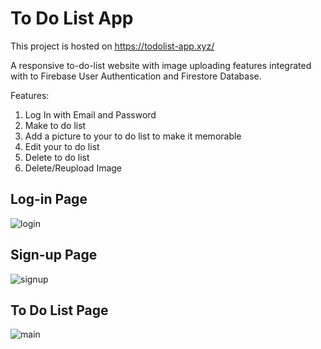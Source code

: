 # To Do List App

This project is hosted on https://todolist-app.xyz/ 

A responsive to-do-list website with image uploading features integrated with to Firebase User Authentication and Firestore Database.

Features:
1. Log In with Email and Password 
2. Make to do list
3. Add a picture to your to do list to make it memorable
4. Edit your to do list
5. Delete to do list
6. Delete/Reupload Image

Log-in Page
---
![login](https://user-images.githubusercontent.com/72618046/147292364-c9fdcfc5-204b-4bb5-bb88-3478198ff059.PNG)

Sign-up Page
---
![signup](https://user-images.githubusercontent.com/72618046/147292465-2c03f3df-a873-456d-8574-73ed25003056.PNG)

To Do List Page
---
![main](https://user-images.githubusercontent.com/72618046/147292531-9491f453-54d7-4acb-8eee-e908bfd78889.PNG)
